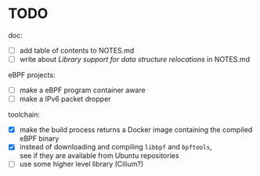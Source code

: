 # TODO

doc:
- [ ] add table of contents to NOTES.md
- [ ] write about *Library support for data structure relocations* in NOTES.md

eBPF projects:
- [ ] make a eBPF program container aware
- [ ] make a IPv6 packet dropper

toolchain:
- [X] make the build process returns a Docker image containing the 
      compiled eBPF binary
- [X] instead of downloading and compiling `libbpf` and `bpftools`,  
  see if they are available from Ubuntu repositories
- [ ] use some higher level library (Cilium?)
